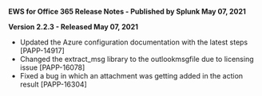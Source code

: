 **EWS for Office 365 Release Notes - Published by Splunk May 07, 2021**


**Version 2.2.3 - Released May 07, 2021**

* Updated the Azure configuration documentation with the latest steps [PAPP-14917]
* Changed the extract\_msg library to the outlookmsgfile due to licensing issue [PAPP-16078]
* Fixed a bug in which an attachment was getting added in the action result [PAPP-16304]
